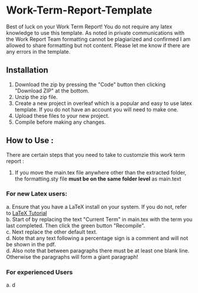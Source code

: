 # Work-Term-Report-Template

Best of luck on your Work Term Report! You do not require any latex knowledge to use this template. As noted in private communications with the Work Report Team formatting cannot be plagiarized and confirmed I am allowed to share formatting but not content. Please let me know if there are any errors in the template. 

## Installation

1. Download the zip by pressing the "Code" button then clicking "Download ZIP" at the bottom. 
2. Unzip the zip file.
3. Create a new project in overleaf which is a popular and easy to use latex template. If you do not have an account you will need to make one. 
4. Upload these files to your new project.
5. Compile before making any changes. 

## How to Use :
There are certain steps that you need to take to customzie this work term report :
1. If you move the main.tex file anywhere other than the extracted folder, the formatting.sty file **must be on the same folder level** as main.text  
### For new Latex users:

a. Ensure that you have a LaTeX install on your system. If you do not, refer to [LaTeX Tutorial](https://latex-tutorial.com/tutorials/)   
b. Start of by replacing the text "Current Term" in main.tex with the term you last completed. Then click the green button "Recompile".   
c. Next replace the other default text.   
d. Note that any text following a percentage sign is a comment and will not be shown in the pdf.   
d. Also note that between paragraphs there must be at least one blank line. Otherwise the paragraphs will form a giant paragraph!  

### For experienced Users 
a. d

